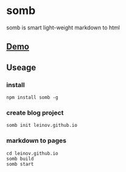 # somb

somb is smart light-weight markdown to html 

## [Demo](http://leinov.com/blog)
## Useage
### install 
```
npm install somb -g
```
### create blog project

```
somb init leinov.github.io
```

### markdown to pages
```
cd leinov.github.io
somb build
somb start
```

 
